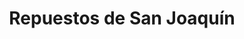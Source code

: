 ---
title: "Repuestos de San Joaquín"
url: /san-francisco/repuestos-de-san-joaquin/
shop: piezas de automóviles
---